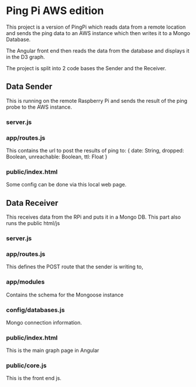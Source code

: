 # Ping Pi AWS edition
This project is a version of PingPi which reads data from a remote location and sends the ping data to an AWS instance which then writes it to a Mongo Database.

The Angular front end then reads the data from the database and displays it in the D3 graph.

The project is split into 2 code bases the Sender and the Receiver.

## Data Sender
This is running on the remote Raspberry Pi and sends the result of the ping probe to the AWS instance.

### server.js

### app/routes.js
This contains the url to post the results of ping to: { date: String, dropped: Boolean, unreachable: Boolean, ttl: Float }

### public/index.html
Some config can be done via this local web page.

## Data Receiver
This receives data from the RPi and puts it in a Mongo DB. This part also runs the public html/js 

### server.js

### app/routes.js
This defines the POST route that the sender is writing to,


### app/modules
Contains the schema for the Mongoose instance

### config/databases.js
Mongo connection information.

### public/index.html
This is the main graph page in Angular

### public/core.js
This is the front end js.
